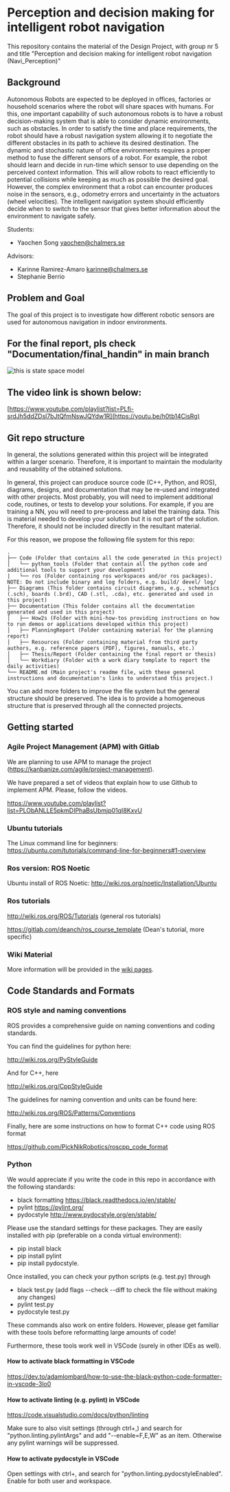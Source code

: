 # Perception and decision making for intelligent robot navigation

This repository contains the material of the Design Project, with group nr 5 and title "Perception and decision making for intelligent robot navigation (Navi_Perception)"

## Background
Autonomous Robots are expected to be deployed in offices, factories or household scenarios where the robot will share spaces with humans. For this, one important capability of such autonomous robots is to have a robust decision-making system that is able to consider dynamic environments, such as obstacles. In order to satisfy the time and place requirements, the robot should have a robust navigation system allowing it to negotiate the different obstacles in its path to achieve its desired destination. The dynamic and stochastic nature of office environments requires a proper method to fuse the different sensors of a robot. For example, the robot should learn and decide in run-time which sensor to use depending on the perceived context information. This will allow robots to react efficiently to potential collisions while keeping as much as possible the desired goal. However, the complex environment that a robot can encounter produces noise in the sensors, e.g., odometry errors and uncertainty in the actuators (wheel velocities). The intelligent navigation system should efficiently decide when to switch to the sensor that gives better information about the environment to navigate safely. 

Students:

- Yaochen Song yaochen@chalmers.se

Advisors:

- Karinne Ramirez-Amaro karinne@chalmers.se
- Stephanie Berrio

## Problem and Goal

The goal of this project is to investigate how different robotic sensors are used for autonomous navigation in indoor environments.

## For the final report, pls check "Documentation/final_handin" in main branch  
![this is state space model](./Poster_Group5_SSY226.jpg)

## The video link is shown below:  
[https://www.youtube.com/playlist?list=PLfi-srdJh5ddZDsl7bJtQfmNswJQYdw1R](https://youtu.be/h0tb14CisRg)

## Git repo structure

In general, the solutions generated within this project will be integrated within a larger scenario. Therefore, it is important to maintain the modularity and reusability of the obtained solutions.

In general, this project can produce source code (C++, Python, and ROS), diagrams, designs, and documentation that may be re-used and integrated with other projects. Most probably, you will need to implement additional code, routines, or tests to develop your solutions. For example, if you are training a NN, you will need to pre-process and label the training data. This is material needed to develop your solution but it is not part of the solution. Therefore, it should not be included directly in the resultant material.

For this reason, we propose the following file system for this repo:

```
.
├── Code (Folder that contains all the code generated in this project)
│   └── python_tools (Folder that contain all the python code and additional tools to support your development)
|   └── ros (Folder containing ros workspaces and/or ros packages). NOTE: Do not include binary and log folders, e.g. build/ devel/ log/
├── Diagrams (This folder contains circuit diagrams, e.g., schematics (.sch), boards (.brd), CAD (.stl, .cda), etc. generated and used in this project)
├── Documentation (This folder contains all the documentation generated and used in this project)
│   ├── How2s (Folder with mini-how-tos providing instructions on how to run demos or applications developed within this project)
│   ├── PlanningReport (Folder containing material for the planning report)
│   ├── Resources (Folder containing material from third party authors, e.g. reference papers (PDF), figures, manuals, etc.)
│   ├── Thesis/Report (Folder containing the final report or thesis)
│   └── Workdiary (Folder with a work diary template to report the daily activities)
└── README.md (Main project's readme file, with these general instructions and documentation's links to understand this project.)
```

You can add more folders to improve the file system but the general structure should be preserved. The idea is to provide a homogeneous structure that is preserved through all the connected projects.

## Getting started

### Agile Project Management (APM) with Gitlab

We are planning to use APM to manage the project (<https://kanbanize.com/agile/project-management>).
​

We have prepared a set of videos that explain how to use Github to implement APM. Please, follow the videos.

<https://www.youtube.com/playlist?list=PLObANLLE5pkmDIPhaBsUbmjp01qI8KxvU>

### Ubuntu tutorials

The Linux command line for beginners: <https://ubuntu.com/tutorials/command-line-for-beginners#1-overview>

### Ros version: ROS Noetic

Ubuntu install of ROS Noetic: <http://wiki.ros.org/noetic/Installation/Ubuntu>

### Ros tutorials

<http://wiki.ros.org/ROS/Tutorials> (general ros tutorials)

<https://gitlab.com/deanch/ros_course_template> (Dean's tutorial, more specific)

### Wiki Material

More information will be provided in the [wiki pages](https://git.chalmers.se/phric/devels/design_projects/2023/ssy226_5_navi_perception/ssy226_5_navi_perception/-/wikis/home). 

## Code Standards and Formats

### ROS style and naming conventions

ROS provides a comprehensive guide on naming conventions and coding standards.

You can find the guidelines for python here:

<http://wiki.ros.org/PyStyleGuide>

And for C++, here

<http://wiki.ros.org/CppStyleGuide>

The guidelines for naming convention and units can be found here:

<http://wiki.ros.org/ROS/Patterns/Conventions>

Finally, here are some instructions on how to format C++ code using ROS format

<https://github.com/PickNikRobotics/roscpp_code_format>

### Python

We would appreciate if you write the code in this repo in accordance with the following standards:

- black formatting <https://black.readthedocs.io/en/stable/>
- pylint <https://pylint.org/>
- pydocstyle <http://www.pydocstyle.org/en/stable/>

Please use the standard settings for these packages.
They are easily installed with pip (preferable on a conda virtual environment):

- pip install black
- pip install pylint
- pip install pydocstyle.

Once installed, you can check your python scripts (e.g. test.py) through

- black test.py (add flags --check --diff to check the file without making any changes)
- pylint test.py
- pydocstyle test.py

These commands also work on entire folders.
However, please get familiar with these tools before reformatting large amounts of code!

Furthermore, these tools work well in VSCode (surely in other IDEs as well).

#### How to activate black formatting in VSCode

<https://dev.to/adamlombard/how-to-use-the-black-python-code-formatter-in-vscode-3lo0>

#### How to activate linting (e.g. pylint) in VSCode

<https://code.visualstudio.com/docs/python/linting>

Make sure to also visit settings (through ctrl+,) and search for "python.linting.pylintArgs" and add "--enable=F,E,W" as an item.
Otherwise any pylint warnings will be suppressed.

#### How to activate pydocstyle in VSCode

Open settings with ctrl+, and search for "python.linting.pydocstyleEnabled". Enable for both user and workspace.
